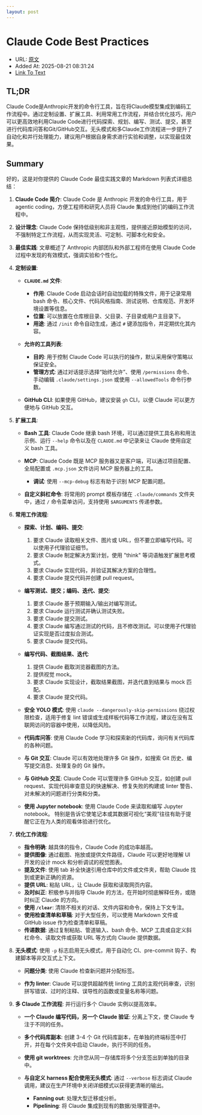 ```yaml
---
layout: post
---
```

# Claude Code Best Practices
- URL: [原文](https://www.anthropic.com/engineering/claude-code-best-practices)
- Added At: 2025-08-21 08:31:24
- [Link To Text](_posts/2025-08-21-claude-code-best-practices_raw.md)

## TL;DR
Claude Code是Anthropic开发的命令行工具，旨在将Claude模型集成到编码工作流程中。通过定制设置、扩展工具、利用常用工作流程，并结合优化技巧，用户可以更高效地利用Claude Code进行代码探索、规划、编写、测试、提交，甚至进行代码库问答和Git/GitHub交互。无头模式和多Claude工作流程进一步提升了自动化和并行处理能力，建议用户根据自身需求进行实验和调整，以实现最佳效果。


## Summary
好的，这是对你提供的 Claude Code 最佳实践文章的 Markdown 列表式详细总结：

1.  **Claude Code 简介**: Claude Code 是 Anthropic 开发的命令行工具，用于 agentic coding，方便工程师和研究人员将 Claude 集成到他们的编码工作流程中。

2.  **设计理念**: Claude Code 保持低级别和非主观性，提供接近原始模型的访问，不强制特定工作流程，从而实现灵活、可定制、可脚本化和安全。

3.  **最佳实践**: 文章概述了 Anthropic 内部团队和外部工程师在使用 Claude Code 过程中发现的有效模式，强调实验和个性化。

4.  **定制设置**:

    *   **`CLAUDE.md` 文件**:
        *   **作用**: Claude Code 启动会话时自动加载的特殊文件，用于记录常用 bash 命令、核心文件、代码风格指南、测试说明、仓库规范、开发环境设置等信息。
        *   **位置**: 可以放置在仓库根目录、父目录、子目录或用户主目录下。
        *   **用途**: 通过 `/init` 命令自动生成，通过 `#` 键添加指令，并定期优化其内容。

    *   **允许的工具列表**:
        *   **目的**: 用于控制 Claude Code 可以执行的操作，默认采用保守策略以保证安全。
        *   **管理方式**: 通过对话提示选择“始终允许”、使用 `/permissions` 命令、手动编辑 `.claude/settings.json` 或使用 `--allowedTools` 命令行参数。

    *   **GitHub CLI**: 如果使用 GitHub，建议安装 `gh` CLI，以便 Claude 可以更方便地与 GitHub 交互。

5.  **扩展工具**:

    *   **Bash 工具**: Claude Code 继承 bash 环境，可以通过提供工具名称和用法示例、运行 `--help` 命令以及在 `CLAUDE.md` 中记录来让 Claude 使用自定义 bash 工具。

    *   **MCP**: Claude Code 既是 MCP 服务器又是客户端，可以通过项目配置、全局配置或 `.mcp.json` 文件访问 MCP 服务器上的工具。
        *  **调试**: 使用 `--mcp-debug` 标志有助于识别 MCP 配置问题。

    *   **自定义斜杠命令**: 将常用的 prompt 模板存储在 `.claude/commands` 文件夹中，通过 `/` 命令菜单访问，支持使用 `$ARGUMENTS` 传递参数。

6.  **常用工作流程**:

    *   **探索、计划、编码、提交**:
        1.  要求 Claude 读取相关文件、图片或 URL，但不要立即编写代码。可以使用子代理验证细节。
        2.  要求 Claude 制定解决方案计划，使用 "think" 等词语触发扩展思考模式。
        3.  要求 Claude 实现代码，并验证其解决方案的合理性。
        4.  要求 Claude 提交代码并创建 pull request。

    *   **编写测试、提交；编码、迭代、提交**:
        1.  要求 Claude 基于预期输入/输出对编写测试。
        2.  要求 Claude 运行测试并确认测试失败。
        3.  要求 Claude 提交测试。
        4.  要求 Claude 编写通过测试的代码，且不修改测试。可以使用子代理验证实现是否过度拟合测试。
        5.  要求 Claude 提交代码。

    *   **编写代码、截图结果、迭代**:
        1.  提供 Claude 截取浏览器截图的方法。
        2.  提供视觉 mock。
        3.  要求 Claude 实现设计，截取结果截图，并迭代直到结果与 mock 匹配。
        4.  要求 Claude 提交代码。

    *   **安全 YOLO 模式**: 使用 `claude --dangerously-skip-permissions` 绕过权限检查，适用于修复 lint 错误或生成样板代码等工作流程，建议在没有互联网访问的容器中使用，以降低风险。

    *   **代码库问答**: 使用 Claude Code 学习和探索新的代码库，询问有关代码库的各种问题。

    *   **与 Git 交互**: Claude 可以有效地处理许多 Git 操作，如搜索 Git 历史、编写提交消息、处理复杂的 Git 操作。

    *   **与 GitHub 交互**: Claude Code 可以管理许多 GitHub 交互，如创建 pull request、实现代码审查意见的快速解决、修复失败的构建或 linter 警告、对未解决的问题进行分类和分类。

    *   **使用 Jupyter notebook**: 使用 Claude Code 来读取和编写 Jupyter notebook。 特别是告诉它使笔记本或其数据可视化“美观”往往有助于提醒它正在为人类的观看体验进行优化。

7.  **优化工作流程**:

    *   **指令明确**: 越具体的指令，Claude Code 的成功率越高。
    *   **提供图像**: 通过截图、拖放或提供文件路径，Claude 可以更好地理解 UI 开发的设计 mock 和分析调试的视觉图表。
    *   **提及文件**: 使用 tab 补全快速引用仓库中的文件或文件夹，帮助 Claude 找到或更新正确的资源。
    *   **提供 URL**: 粘贴 URL，让 Claude 获取和读取网页内容。
    *   **及时纠正**: 积极参与并指导 Claude 的方法，在开始时彻底解释任务，或随时纠正 Claude 的方向。
    *   **使用 `/clear`**: 清除不相关的对话、文件内容和命令，保持上下文专注。
    *   **使用检查清单和草稿**: 对于大型任务，可以使用 Markdown 文件或 GitHub issue 作为检查清单和草稿。
    *   **传递数据**: 通过复制粘贴、管道输入、bash 命令、MCP 工具或自定义斜杠命令、读取文件或获取 URL 等方式向 Claude 提供数据。

8.  **无头模式**: 使用 `-p` 标志启用无头模式，用于自动化 CI、pre-commit 钩子、构建脚本等非交互式上下文。

    *   **问题分类**: 使用 Claude 检查新问题并分配标签。

    *   **作为 linter**: Claude 可以提供超越传统 linting 工具的主观代码审查，识别拼写错误、过时的注释、误导性的函数或变量名称等问题。

9.  **多 Claude 工作流程**: 并行运行多个 Claude 实例以提高效率。

    *   **一个 Claude 编写代码，另一个 Claude 验证**: 分离上下文，使 Claude 专注于不同的任务。

    *   **多个代码库副本**: 创建 3-4 个 Git 代码库副本，在单独的终端标签中打开，并在每个文件夹中启动 Claude，执行不同的任务。

    *   **使用 git worktrees**: 允许您从同一存储库将多个分支签出到单独的目录中。

    *   **与自定义 harness 配合使用无头模式**: 通过 `--verbose` 标志调试 Claude 调用，建议在生产环境中关闭详细模式以获得更清晰的输出。
        *   **Fanning out**: 处理大型迁移或分析。
        *   **Pipelining**: 将 Claude 集成到现有的数据/处理管道中。

